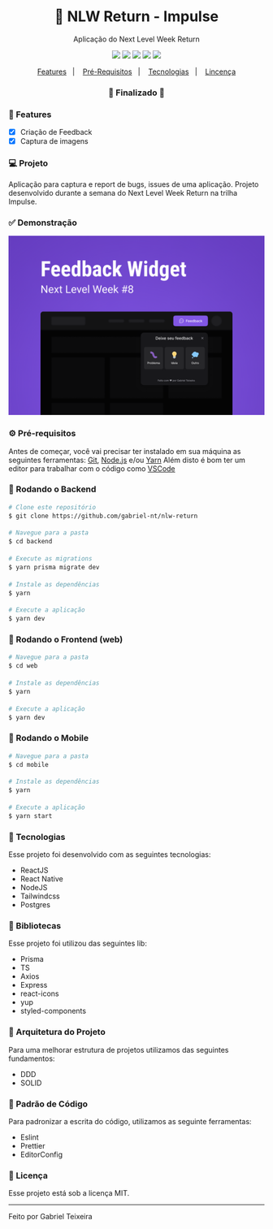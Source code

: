 <h1 align="center">
    🚀 NLW Return - Impulse
</h1>

<p align="center">Aplicação do Next Level Week Return</p>

<p align="center">
  <img src="https://img.shields.io/static/v1?label=node&message=16.15.2&color=339933&logo=node.js" />
  <img src="https://img.shields.io/static/v1?label=react&message=18.0.1&color=61DAFB&logo=react" />
  <img src="https://img.shields.io/static/v1?label=react%20native&message=45.0.0&color=0088CC&logo=reactos" />
  <img src="https://img.shields.io/badge/last%20commit-october-important" />
  <img src="https://img.shields.io/badge/license-MIT-success"/>
</p>

<p align="center">
  <a href="#-features">Features</a>&nbsp;&nbsp;&nbsp;|&nbsp;&nbsp;&nbsp;
  <a href="#-pré-requisitos">Pré-Requisitos</a>&nbsp;&nbsp;&nbsp;|&nbsp;&nbsp;&nbsp;
  <a href="#-tecnologias">Tecnologias</a>&nbsp;&nbsp;&nbsp;|&nbsp;&nbsp;&nbsp;
  <a href="#-licença">Lincença</a>
</p>

<h3 align="center"> 
🚧  Finalizado  🚧
</h3>

### 📎 Features 

- [x] Criação de Feedback
- [x] Captura de imagens

### 💻 Projeto

Aplicação para captura e report de bugs, issues de uma aplicação. Projeto desenvolvido durante a semana do Next Level Week Return na trilha Impulse. 

### ✅ Demonstração
<img src="https://github.com/gabriel-nt/nlw-return/blob/master/web/src/assets/home.png" />

### ⚙ Pré-requisitos

Antes de começar, você vai precisar ter instalado em sua máquina as seguintes ferramentas:
[Git](https://git-scm.com), [Node.js](https://nodejs.org/en/) e/ou [Yarn](https://https://yarnpkg.com/) 
Além disto é bom ter um editor para trabalhar com o código como [VSCode](https://code.visualstudio.com/)


### 📙 Rodando o Backend

```bash
# Clone este repositório
$ git clone https://github.com/gabriel-nt/nlw-return

# Navegue para a pasta
$ cd backend

# Execute as migrations
$ yarn prisma migrate dev

# Instale as dependências
$ yarn

# Execute a aplicação
$ yarn dev
```

### 📗 Rodando o Frontend (web)

```bash
# Navegue para a pasta
$ cd web

# Instale as dependências
$ yarn

# Execute a aplicação
$ yarn dev
```

### 📘 Rodando o Mobile

```bash
# Navegue para a pasta
$ cd mobile

# Instale as dependências
$ yarn

# Execute a aplicação
$ yarn start
```

### 🚀 Tecnologias

Esse projeto foi desenvolvido com as seguintes tecnologias:

- ReactJS
- React Native
- NodeJS
- Tailwindcss
- Postgres

### 📕 Bibliotecas

Esse projeto foi utilizou das seguintes lib:

- Prisma
- TS
- Axios
- Express
- react-icons
- yup
- styled-components

### 📙 Arquitetura do Projeto

Para uma melhorar estrutura de projetos utilizamos das seguintes fundamentos:

- DDD
- SOLID

###  📘 Padrão de Código

Para padronizar a escrita do código, utilizamos as seguinte ferramentas:

- Eslint
- Prettier
- EditorConfig


### 📝 Licença

Esse projeto está sob a licença MIT.

<hr/>

Feito por Gabriel Teixeira


